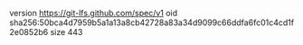 version https://git-lfs.github.com/spec/v1
oid sha256:50bca4d7959b5a1a13a8cb42728a83a34d9099c66ddfa6fc01c4cd1f2e0852b6
size 443
